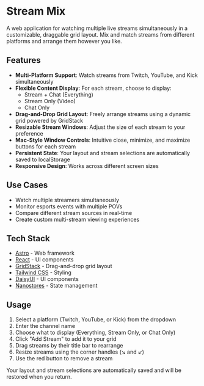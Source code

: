 # Stream Mix

A web application for watching multiple live streams simultaneously in a customizable, draggable grid layout. Mix and match streams from different platforms and arrange them however you like.

## Features

- **Multi-Platform Support**: Watch streams from Twitch, YouTube, and Kick simultaneously
- **Flexible Content Display**: For each stream, choose to display:
  - Stream + Chat (Everything)
  - Stream Only (Video)
  - Chat Only
- **Drag-and-Drop Grid Layout**: Freely arrange streams using a dynamic grid powered by GridStack
- **Resizable Stream Windows**: Adjust the size of each stream to your preference
- **Mac-Style Window Controls**: Intuitive close, minimize, and maximize buttons for each stream
- **Persistent State**: Your layout and stream selections are automatically saved to localStorage
- **Responsive Design**: Works across different screen sizes

## Use Cases

- Watch multiple streamers simultaneously
- Monitor esports events with multiple POVs
- Compare different stream sources in real-time
- Create custom multi-stream viewing experiences

## Tech Stack

- [Astro](https://astro.build) - Web framework
- [React](https://react.dev) - UI components
- [GridStack](https://gridstackjs.com) - Drag-and-drop grid layout
- [Tailwind CSS](https://tailwindcss.com) - Styling
- [DaisyUI](https://daisyui.com) - UI components
- [Nanostores](https://github.com/nanostores/nanostores) - State management

## Usage

1. Select a platform (Twitch, YouTube, or Kick) from the dropdown
2. Enter the channel name
3. Choose what to display (Everything, Stream Only, or Chat Only)
4. Click "Add Stream" to add it to your grid
5. Drag streams by their title bar to rearrange
6. Resize streams using the corner handles (↘︎ and ↙︎)
7. Use the red button to remove a stream

Your layout and stream selections are automatically saved and will be restored when you return.
